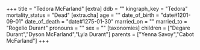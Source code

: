 +++
title = "Tedora McFarland"
[extra]
ddb = ""
kingraph_key = "Tedora"
mortality_status = "Dead"
[extra.cha]
age = ""
date_of_birth = "date#1201-09-01"
date_of_death = "date#1275-01-30"
married_on = ""
married_to = "Rogelio Durant"
pronouns = ""
sex = ""
[taxonomies]
children = ["Degare Durant","Dyson McFarland","Lyla Durant"]
parents = ["Yenna Savoy","Cabot McFarland"]
+++

